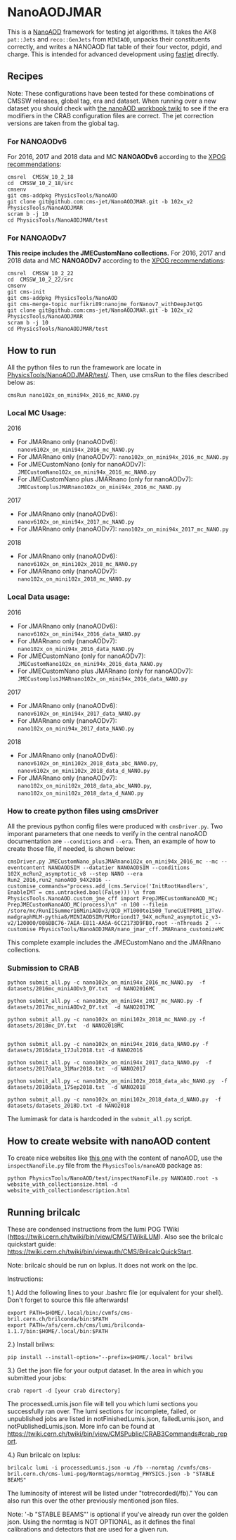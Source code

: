 # NanoAODJMAR

This is a [NanoAOD](https://twiki.cern.ch/twiki/bin/view/CMSPublic/WorkBookNanoAOD) framework for testing jet algorithms. It takes the AK8 `pat::Jets` and `reco::GenJets` from `MINIAOD`, unpacks their constituents correctly, and writes a NANOAOD flat table of their four vector, pdgid, and charge. This is intended for advanced development using [fastjet](http://fastjet.fr) directly.

## Recipes

Note: These configurations have been tested for these combinations of CMSSW releases, global tag, era and dataset. When running over a new dataset you should check with [the nanoAOD workbook twiki](https://twiki.cern.ch/twiki/bin/view/CMSPublic/WorkBookNanoAOD#Running_on_various_datasets_from) to see if the era modifiers in the CRAB configuration files are correct. The jet correction versions are taken from the global tag.

### For NANOAODv6

For 2016, 2017 and 2018 data and MC **NANOAODv6** according to the [XPOG recommendations](https://gitlab.cern.ch/cms-nanoAOD/nanoaod-doc/-/wikis/Releases/NanoAODv6):

```
cmsrel  CMSSW_10_2_18
cd  CMSSW_10_2_18/src
cmsenv
git cms-addpkg PhysicsTools/NanoAOD
git clone git@github.com:cms-jet/NanoAODJMAR.git -b 102x_v2 PhysicsTools/NanoAODJMAR
scram b -j 10
cd PhysicsTools/NanoAODJMAR/test
```

### For NANOAODv7

**This recipe includes the JMECustomNano collections.**
For 2016, 2017 and 2018 data and MC **NANOAODv7** according to the [XPOG recommendations](https://gitlab.cern.ch/cms-nanoAOD/nanoaod-doc/-/wikis/Releases/NanoAODv7):

```
cmsrel  CMSSW_10_2_22
cd  CMSSW_10_2_22/src
cmsenv
git cms-init
git cms-addpkg PhysicsTools/NanoAOD
git cms-merge-topic nurfikri89:nanojme_forNanov7_withDeepJetQG
git clone git@github.com:cms-jet/NanoAODJMAR.git -b 102x_v2 PhysicsTools/NanoAODJMAR
scram b -j 10
cd PhysicsTools/NanoAODJMAR/test
```

## How to run

All the python files to run the framework are locate in [PhysicsTools/NanoAODJMAR/test/](PhysicsTools/NanoAODJMAR/test/). Then, use cmsRun to the files described below as:
```
cmsRun nano102x_on_mini94x_2016_mc_NANO.py
```

### Local MC Usage:

2016
  * For JMARnano only (nanoAODv6): `nanov6102x_on_mini94x_2016_mc_NANO.py`
  * For JMARnano only (nanoAODv7): `nano102x_on_mini94x_2016_mc_NANO.py`
  * For JMECustomNano (only for nanoAODv7): `JMECustomNano102x_on_mini94x_2016_mc_NANO.py`
  * For JMECustomNano plus JMARnano (only for nanoAODv7): `JMECustomplusJMARnano102x_on_mini94x_2016_mc_NANO.py`

2017
  * For JMARnano only (nanoAODv6): `nanov6102x_on_mini94x_2017_mc_NANO.py`
  * For JMARnano only (nanoAODv7): `nano102x_on_mini94x_2017_mc_NANO.py`

2018
  * For JMARnano only (nanoAODv6): `nanov6102x_on_mini102x_2018_mc_NANO.py`
  * For JMARnano only (nanoAODv7): `nano102x_on_mini102x_2018_mc_NANO.py`

### Local Data usage:

2016
  * For JMARnano only (nanoAODv6): `nanov6102x_on_mini94x_2016_data_NANO.py`
  * For JMARnano only (nanoAODv7): `nano102x_on_mini94x_2016_data_NANO.py`
  * For JMECustomNano (only for nanoAODv7): `JMECustomNano102x_on_mini94x_2016_data_NANO.py`
  * For JMECustomNano plus JMARnano (only for nanoAODv7): `JMECustomplusJMARnano102x_on_mini94x_2016_data_NANO.py`

2017
  * For JMARnano only (nanoAODv6): `nanov6102x_on_mini94x_2017_data_NANO.py`
  * For JMARnano only (nanoAODv7): `nano102x_on_mini94x_2017_data_NANO.py`

2018
  * For JMARnano only (nanoAODv6): `nanov6102x_on_mini102x_2018_data_abc_NANO.py`, `nanov6102x_on_mini102x_2018_data_d_NANO.py`
  * For JMARnano only (nanoAODv7): `nano102x_on_mini102x_2018_data_abc_NANO.py`, `nano102x_on_mini102x_2018_data_d_NANO.py`

### How to create python files using cmsDriver

All the previous python config files were produced with `cmsDriver.py`. Two imporant parameters that one needs to verify in the central nanoAOD documentation are `--conditions` and `--era`. Then, an example of how to create those file, if needed, is shown below:

```
cmsDriver.py JMECustomNano_plusJMARnano102x_on_mini94x_2016_mc --mc --eventcontent NANOAODSIM --datatier NANOAODSIM --conditions 102X_mcRun2_asymptotic_v8 --step NANO --era Run2_2016,run2_nanoAOD_94X2016 --customise_commands="process.add_(cms.Service('InitRootHandlers', EnableIMT = cms.untracked.bool(False))) \n from PhysicsTools.NanoAOD.custom_jme_cff import PrepJMECustomNanoAOD_MC; PrepJMECustomNanoAOD_MC(process)\n" -n 100 --filein /store/mc/RunIISummer16MiniAODv3/QCD_HT1000to1500_TuneCUETP8M1_13TeV-madgraphMLM-pythia8/MINIAODSIM/PUMoriond17_94X_mcRun2_asymptotic_v3-v2/120000/086BBC76-7AEA-E811-AA5A-6CC2173D9FB0.root --nThreads 2  --customise PhysicsTools/NanoAODJMAR/nano_jmar_cff.JMARnano_customizeMC
```
This complete example includes the JMECustomNano and the JMARnano collections.


### Submission to CRAB

```
python submit_all.py -c nano102x_on_mini94x_2016_mc_NANO.py  -f datasets/2016mc_miniAODv3_DY.txt  -d NANO2016MC

python submit_all.py -c nano102x_on_mini94x_2017_mc_NANO.py -f datasets/2017mc_miniAODv2_DY.txt  -d NANO2017MC

python submit_all.py -c nano102x_on_mini102x_2018_mc_NANO.py -f datasets/2018mc_DY.txt  -d NANO2018MC


python submit_all.py -c nano102x_on_mini94x_2016_data_NANO.py -f datasets/2016data_17Jul2018.txt -d NANO2016 

python submit_all.py -c nano102x_on_mini94x_2017_data_NANO.py  -f datasets/2017data_31Mar2018.txt  -d NANO2017 

python submit_all.py -c nano102x_on_mini102x_2018_data_abc_NANO.py  -f  datasets/2018data_17Sep2018.txt  -d NANO2018 

python submit_all.py -c nano102x_on_mini102x_2018_data_d_NANO.py  -f datasets/datasets_2018D.txt -d NANO2018 

```
The lumimask for data is hardcoded in the `submit_all.py` script.

## How to create website with nanoAOD content

To create nice websites like [this one](http://algomez.web.cern.ch/algomez/testWeb/JMECustomNano102x_mc_v01.html#Jet) with the content of nanoAOD, use the `inspectNanoFile.py` file from the `PhysicsTools/nanoAOD` package as:
```
python PhysicsTools/NanoAOD/test/inspectNanoFile.py NANOAOD.root -s website_with_collectionsize.html -d website_with_collectiondescription.html
```


## Running brilcalc
These are condensed instructions from the lumi POG TWiki (https://twiki.cern.ch/twiki/bin/view/CMS/TWikiLUM). Also see the brilcalc quickstart guide: https://twiki.cern.ch/twiki/bin/viewauth/CMS/BrilcalcQuickStart.

Note: brilcalc should be run on lxplus. It does not work on the lpc.

Instructions:

1.) Add the following lines to your .bashrc file (or equivalent for your shell). Don't forget to source this file afterwards!

    export PATH=$HOME/.local/bin:/cvmfs/cms-bril.cern.ch/brilconda/bin:$PATH
    export PATH=/afs/cern.ch/cms/lumi/brilconda-1.1.7/bin:$HOME/.local/bin:$PATH
    
2.) Install brilws:

    pip install --install-option="--prefix=$HOME/.local" brilws
    
3.) Get the json file for your output dataset. In the area in which you submitted your jobs:

    crab report -d [your crab directory]
    
The processedLumis.json file will tell you which lumi sections you successfully ran over. The lumi sections for incomplete, failed, or unpublished jobs are listed in notFinishedLumis.json, failedLumis.json, and notPublishedLumis.json. More info can be found at https://twiki.cern.ch/twiki/bin/view/CMSPublic/CRAB3Commands#crab_report.
    
4.) Run brilcalc on lxplus:

    brilcalc lumi -i processedLumis.json -u /fb --normtag /cvmfs/cms-bril.cern.ch/cms-lumi-pog/Normtags/normtag_PHYSICS.json -b "STABLE BEAMS"
    
The luminosity of interest will be listed under "totrecorded(/fb)." You can also run this over the other previously mentioned json files.
    
Note: '-b "STABLE BEAMS"' is optional if you've already run over the golden json. 
        Using the normtag is NOT OPTIONAL, as it defines the final calibrations and detectors that are used for a given run.

<!--
## Documenting the Extended NanoAOD Samples

Please document the input and output datasets on the following twiki: https://twiki.cern.ch/twiki/bin/view/CMS/JetMET/JMARNanoAODv1. For the MC, the number of events can be found by looking up the output dataset in DAS. For the data, you will need to run brilcalc to get the total luminosity of the dataset. See the instructions below. 

-->
